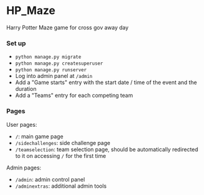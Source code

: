 # HP_Maze
Harry Potter Maze game for cross gov away day


### Set up

- `python manage.py migrate`
- `python manage.py createsuperuser`
- `python manage.py runserver`
- Log into admin panel at `/admin`
- Add a "Game starts" entry with the start date / time of the event and the duration
- Add a "Teams" entry for each competing team


### Pages

User pages:

- `/`: main game page
- `/sidechallenges`: side challenge page
- `/teamselection`: team selection page, should be automatically redirected to it on accessing `/` for the first time

Admin pages:

- `/admin`: admin control panel
- `/adminextras`: additional admin tools
